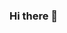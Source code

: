 ### Hi there 👋

<!--
**Harry710887048/Harry710887048** is a ✨ _special_ ✨ repository because its `README.md` (this file) appears on your GitHub profile.

Here are some ideas to get you started:

- 🔭 I’m currently studying on Xiamen University.
- 🌱 I’m currently learning NeRF and 3D-Reconstruction with point cloud.
- 👯 I’m looking to collaborate on 3D vision.
- 🤔 I’m looking for help with you!
-->
